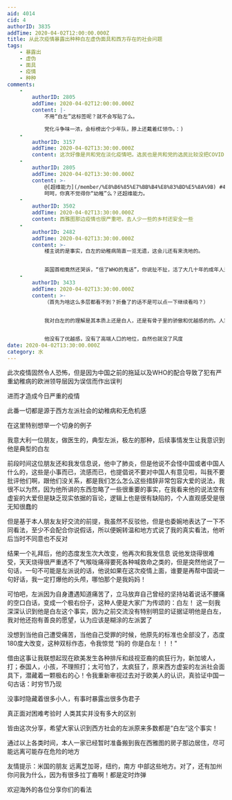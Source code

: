 ```yaml
---
aid: 4014
cid: 4
authorID: 3835
addTime: 2020-04-02T12:00:00.000Z
title: 从此次疫情暴露出种种白左虚伪面具和西方存在的社会问题
tags:
    - 暴露出
    - 虚伪
    - 面具
    - 疫情
    - 种种
comments:
    -
        authorID: 2805
        addTime: 2020-04-02T12:00:00.000Z
        content: |-
            不用“白左”这标签呢？就不会写贴了么。

            党化斗争味一浓，会标榜出个少年队，脖上还戴着红领巾。：)
    -
        authorID: 3157
        addTime: 2020-04-02T13:30:00.000Z
        content: 这次好像是共和党在淡化疫情吧。选民也是共和党的选民比较没把COVID-19当一回事。水军这会儿还批白左，有点硬干的感觉，太不识相。
    -
        authorID: 2805
        addTime: 2020-04-02T13:30:00.000Z
        content: >-
            @[超维能力](/member/%E8%B6%85%E7%BB%B4%E8%83%BD%E5%8A%9B) #4
            呵呵，你真不觉得你“幼稚”么？还超维能力。
    -
        authorID: 3502
        addTime: 2020-04-02T13:30:00.000Z
        content: 西雅图那边疫情也很严重吧，去人少一些的乡村还安全一些
    -
        authorID: 2482
        addTime: 2020-04-02T13:30:00.000Z
        content: >-
            楼主说的是事实，白左的幼稚病简直一览无遗，这会儿还有来洗地的。


            英国首相竟然还哭诉，“信了WHO的鬼话”，你说扯不扯，活了大几十年的成年人还做了首相，WHO仅仅作为一个NGO（非政府组织），说啥他都信，真是蠢到家了。还敢说不幼稚？真讽刺。
    -
        authorID: 3433
        addTime: 2020-04-02T13:30:00.000Z
        content: >-
            （首先为啥这么多层都看不到？折叠了的话不是可以点一下继续看吗？）


            我对白左的的理解是其本质上还是白人，还是有骨子里的骄傲和优越感的的。人家对你的“白左”式的善良是要建立在他比你高一等的前提下他来施舍你的。但问题是现在他要是自己变成了弱势群体、低端人口，他就受不了了，就会反过来破口大骂，觉得你不配怎么怎么样的。这次疫情再发展下去，中国的话语权反而会越来越大，就算你说国内数据可能有假，但是没有证据，而且你美国的纽约、英国的白金汉宫和唐宁街都管不好，明显更惨。白左或者说白人肯定普遍会惊觉，人家怎么会容忍你一个黄种人的社会主义大国比我强这么多呢？


            他没有了优越感，没有了高端人口的地位，自然也就没了风度
date: 2020-04-02T13:30:00.000Z
category: 水
---
```


此次疫情固然令人恐怖，但是因为中国之前的拖延以及WHO的配合导致了犯有严重幼稚病的欧洲领导层因为误信而作出误判

进而才造成今日严重的疫情

此番一切都是源于西方左派社会的幼稚病和无危机感

在这里特别想举一个切身的例子

我意大利一位朋友，做医生的，典型左派，极左的那种，后续事情发生让我意识到他是典型的白左

前段时间这位朋友还和我发信息说，他中了肺炎，但是他说不会怪中国或者中国人什么的，这些是小事而已，流感而已，也提倡说不要对中国人有意见啦，叫我不要批评他们啊，跟他们没关系，都是我们怎么怎么这些措辞非常包容大爱的说法，我很不以为然，因为他所讲的东西忽略了一些很重要的事实，在我看来他的说法空有虚妄的大爱但是缺乏现实依据的盲论，逻辑上也是很有缺陷的，个人直观感受是很无知很蠢的

但是基于本人朋友友好交流的前提，我虽然不反驳他，但是也委婉地表达了一下不同看法，至少不会配合你说假话，所以便婉转温和地方式说了我的真实看法，他听后当时不同意也不反对

结果一个礼拜后，他的态度发生次大改变，他再次和我发信息 说他发烧得很难受，天天烧得很严重透不了气喉咙痛得要死各种喊救命之类的，但是突然他说了一句话，一句不可能是左派说的话，他说如果在这次疫情上面，谁要是再帮中国说一句好话，我一定打爆他的头颅，哪怕那个是我妈妈！

可怕吧，左派因为自身遭遇知道痛苦了，立马放弃自己曾经的坚持站着说话不腰痛的空口白话，变成一个极右份子，这种人便是大家广为传颂的：白左！ 这一刻我深深认识到他是白左这个事实，因为之前交流没有特别明显的证据证明他是白左，我对他还抱有善良的愿望，认为应该是糊涂的左派罢了

没想到当他自己遭受痛苦，当他自己受罪的时候，他原先的标准也全部没了，态度180度大改变，这种双标作态，令我惊觉 “妈的 你是白左！！！"

借由这事让我联想起现在欧美发生各种排斥和歧视亚裔的疯狂行为，新加坡人，打；泰国人，小孩，不理照打；太可怕了，太疯狂了，原来西方虚妄的左派社会面具下，潜藏着一颗极右的心！令我重新审视过去对于欧美人的认识，真验证中国一句古话：时穷节乃现

没事时隐藏着很多小人，有事时暴露出很多伪君子

真正面对困难考验时 人类其实并没有多大的区别

皆由这次分享，希望大家认识到西方社会的左派原来多数都是“白左”这个事实！

通过以上各类时间，本人一家已经暂时准备搬到我在西雅图的房子那边居住，尽可能远离可能存在危险的地方

友情提示：米国的朋友 远离芝加哥，纽约，南方 中部这些地方。对了，还有加州 你问我为什么，因为有很多拉丁裔啊！都是定时炸弹

欢迎海外的各位分享你们的看法
